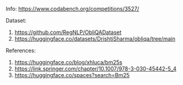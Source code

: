 Info: https://www.codabench.org/competitions/3527/

Dataset: 
1. https://github.com/RegNLP/ObliQADataset 
2. https://huggingface.co/datasets/DrishtiSharma/obliqa/tree/main 


References:
1. https://huggingface.co/blog/xhluca/bm25s
2. https://link.springer.com/chapter/10.1007/978-3-030-45442-5_4
3. https://huggingface.co/spaces?search=Bm25
